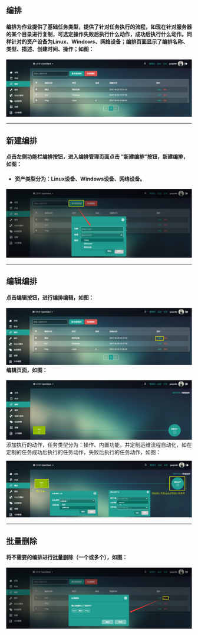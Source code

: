 ## 编排

#### 编排为作业提供了基础任务类型，提供了针对任务执行的流程，如现在针对服务器的某个目录进行复制，可选定操作失败后执行什么动作，成功后执行什么动作。同样针对的资产设备为Linux、Windows、网络设备；编排页面显示了编排名称、类型、描述、创建时间、操作；如图：

![](/assets/编排.png)

---

## 新建编排

#### 点击左侧功能栏编排按钮，进入编排管理页面点击 “新建编排”按钮，新建编排，如图：

* #### **资产类型分为**：Linux设备、Windows设备、网络设备。

![](/assets/新建编排.png)

---

## 编辑编排

#### 点击编辑按钮，进行编排编辑，如图：

#### ![](/assets/编辑编排.png)编辑页面，如图：

![](/assets/编辑编排2.png)添加执行的动作，任务类型分为：操作、内置功能，并定制运维流程自动化，如在定制的任务成功后执行的任务动作，失败后执行的任务动作，如图：

![](/assets/编辑任务3.png)

---

## 批量删除

#### 将不需要的编排进行批量删除（一个或多个），如图：

![](/assets/编排删除.png)



